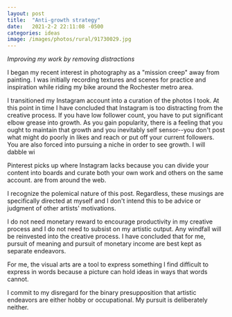 ```yaml
---
layout: post
title:  "Anti-growth strategy"
date:   2021-2-2 22:11:08 -0500
categories: ideas
image: /images/photos/rural/91730029.jpg
---
```


*Improving my work by removing distractions*

I began my recent interest in photography as a "mission creep" away from painting. I was initially recording textures and scenes for practice and inspiration while riding my bike around the Rochester metro area. 

I transitioned my Instagram account into a curation of the photos I took. At this point in time I have concluded that Instagram is too distracting from the creative process. If you have low follower count, you have to put significant elbow grease into growth. As you gain popularity, there is a feeling that you ought to maintain that growth and you inevitably self sensor--you don't post what might do poorly in likes and reach or put off your current followers. You are also forced into pursuing a niche in order to see growth. I will dabble wi

Pinterest picks up where Instagram lacks because you can divide your content into boards and curate both your own work and others on the same account.  are from around the web.

I recognize the polemical nature of this post. Regardless, these musings are specifically directed at myself and I don't intend this to be advice or judgment of other artists' motivations.

I do not need monetary reward to encourage productivity in my creative process and I do not need to subsist on my artistic output. Any windfall will be reinvested into the creative process. I have concluded that for me, pursuit of meaning and pursuit of monetary income are best kept as separate endeavors.

For me, the visual arts are a tool to express something I find difficult to express in words because a picture can hold ideas in ways that words cannot. 

I commit to my disregard for the binary presupposition that artistic endeavors are either hobby or occupational. My pursuit is deliberately neither.

